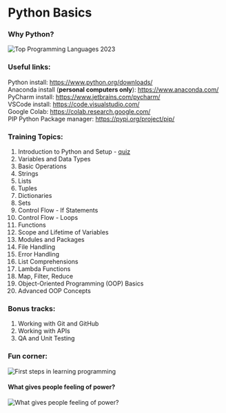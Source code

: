 # Python Basics
### Why Python?
![Top Programming Languages 2023](https://github.blog/wp-content/uploads/2023/11/top-programming-languages-2023.png?resize=3840%2C2160)

### Useful links: 
Python install: https://www.python.org/downloads/ <br>
Anaconda install (**personal computers only**): https://www.anaconda.com/ <br>
PyCharm install: https://www.jetbrains.com/pycharm/ <br>
VSCode install: https://code.visualstudio.com/ <br>
Google Colab: https://colab.research.google.com/ <br>
PIP Python Package manager: https://pypi.org/project/pip/ <br>

### Training Topics:
1. Introduction to Python and Setup - [quiz](https://docs.google.com/forms/d/e/1FAIpQLSfaqanNcvIUUsWmdhWDr4KzJbEFjLrm9XCvI_iL8w4Y9WSd1A/viewform?usp=sf_link) 
1. Variables and Data Types
1. Basic Operations
1. Strings
1. Lists
1. Tuples
1. Dictionaries
1. Sets
1. Control Flow - If Statements
1. Control Flow - Loops
1. Functions
1. Scope and Lifetime of Variables
1. Modules and Packages
1. File Handling
1. Error Handling
1. List Comprehensions
1. Lambda Functions
1. Map, Filter, Reduce
1. Object-Oriented Programming (OOP) Basics
1. Advanced OOP Concepts

### Bonus tracks:
1. Working with Git and GitHub
1. Working with APIs
1. QA and Unit Testing

### Fun corner:
![First steps in learning programming](https://pbs.twimg.com/media/FGJ7f16XoAA_2_i.jpg)
#### What gives people feeling of power?
![What gives people feeling of power?](https://pbs.twimg.com/media/EXL06lWWkAElMxl.jpg)